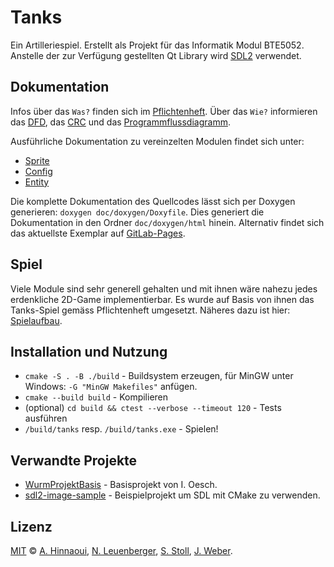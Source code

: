 # Tanks

Ein Artilleriespiel. Erstellt als Projekt für das Informatik Modul BTE5052. Anstelle der zur Verfügung gestellten Qt Library wird [SDL2](https://libsdl.org) verwendet.

## Dokumentation
Infos über das `Was?` finden sich im [Pflichtenheft](doc/Pflichtenheft.md).
Über das `Wie?` informieren das [DFD](doc/DFD/DFD.md), das [CRC](doc/CRC.md) und das [Programmflussdiagramm](doc/Programmfluss.md).

Ausführliche Dokumentation zu vereinzelten Modulen findet sich unter:
- [Sprite](doc/SDLW/SpriteDoku.md)
- [Config](doc/SDLW/ConfigDoku.md)
- [Entity](doc/Entitaet.md)

Die komplette Dokumentation des Quellcodes lässt sich per Doxygen generieren: `doxygen doc/doxygen/Doxyfile`. Dies generiert die Dokumentation in den Ordner `doc/doxygen/html` hinein.
Alternativ findet sich das aktuellste Exemplar auf [GitLab-Pages](http://leuen4.pages.ti.bfh.ch/tanks).

## Spiel
Viele Module sind sehr generell gehalten und mit ihnen wäre nahezu jedes erdenkliche 2D-Game implementierbar. Es wurde auf Basis von ihnen das Tanks-Spiel gemäss Pflichtenheft umgesetzt. Näheres dazu ist hier: [Spielaufbau](doc/Spielaufbau.md).

## Installation und Nutzung
- `cmake -S . -B ./build` - Buildsystem erzeugen, für MinGW unter Windows: `-G "MinGW Makefiles"` anfügen.
- `cmake --build build` - Kompilieren
- (optional) `cd build && ctest --verbose --timeout 120` - Tests ausführen
- `/build/tanks` resp. `/build/tanks.exe` - Spielen!

## Verwandte Projekte
- [WurmProjektBasis](https://gitlab.ti.bfh.ch/osi1/wurmprojektbasis) - Basisprojekt von I. Oesch.
- [sdl2-image-sample](https://gitlab.com/aminosbh/sdl2-image-sample/-/tree/master/) - Beispielprojekt um SDL mit CMake zu verwenden.

## Lizenz
[MIT](LICENSE) © [A. Hinnaoui](mailto:hinna2@bfh.ch), [N. Leuenberger](mailto:leuen4@bfh.ch), [S. Stoll](mailto:stols4@bfh.ch), [J. Weber](mailto:webej14@bfh.ch).
